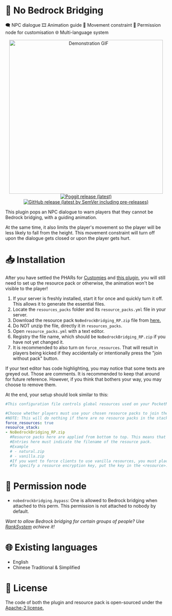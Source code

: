 <!-- btw this is directly based on multiworld's readme thats why they look alike lol -->
# 🛑 No Bedrock Bridging
🗨 NPC dialogue
🎞 Animation guide
🚧 Movement constraint
🔐 Permission node for customisation
🌐 Multi-language system

<p align="center">
  <img height=480 alt="Demonstration GIF" src="https://github.com/Endermanbugzjfc/NoBedrockBridging/assets/53002741/dc8f690f-a7d5-4316-8aa7-a6dbd1533e9e"><br>
  <a href="https://poggit.pmmp.io/p/NoBedrockBridging">  
    <img alt="Poggit release (latest)" src="https://poggit.pmmp.io/shield.downloads/NoBedrockBridging?style=for-the-badge">  
  </a>
  <a href="https://github.com/Endermanbugzjfc/NoBedrockBridging">  
    <img alt="GitHub release (latest by SemVer including pre-releases)" src="https://img.shields.io/github/downloads-pre/Endermanbugzjfc/NoBedrockBridging/:tag/total?style=for-the-badge">
  </a>
</p>

This plugin pops an NPC dialogue to warn players that they cannot be Bedrock bridging, with a guiding animation.

At the same time, it also limits the player's movement so the player will be less likely to fall from the height. This movement constraint will turn off upon the dialogue gets closed or upon the player gets hurt.

# 📥 Installation
After you have settled the PHARs for [Customies](https://poggit.pmmp.io/p/customies/) and [this plugin,](https://poggit.pmmp.io/p/NoBedrockBridging/) you will still need to set up the resource pack or otherwise, the animation won't be visible to the player!

1. If your server is freshly installed, start it for once and quickly turn it off. This allows it to generate the essential files.
2. Locate the `resources_packs` folder and its `resource_packs.yml` file in your server.
3. Download the resource pack `NoBedrockBridging_RP.zip` file from [here.](https://github.com/Endermanbugzjfc/NoBedrockBridging/releases/latest)
4. Do NOT unzip the file, directly it in `resources_packs`.
5. Open `resource_packs.yml` with a text editor.
6. Registry the file name, which should be `NoBedrockBridging_RP.zip` if you have not yet changed it.
7. It is recommended to also turn on `force_resources`. That will result in players being kicked if they accidentally or intentionally press the "join without pack" button.

If your text editor has code highlighting, you may notice that some texts are greyed out. Those are comments. It is recommended to keep that around for future reference. However, if you think that bothers your way, you may choose to remove them.

At the end, your setup should look similar to this:
```yml
#This configuration file controls global resources used on your PocketMine-MP server.

#Choose whether players must use your chosen resource packs to join the server.
#NOTE: This will do nothing if there are no resource packs in the stack below.
force_resources: true
resource_stack:
- NoBedrockBridging_RP.zip
  #Resource packs here are applied from bottom to top. This means that resources in higher packs will override those in lower packs.
  #Entries here must indicate the filename of the resource pack.
  #Example
  # - natural.zip
  # - vanilla.zip
  #If you want to force clients to use vanilla resources, you must place a vanilla resource pack in your resources folder and add it to the stack here.
  #To specify a resource encryption key, put the key in the <resource>.key file alongside the resource pack. Example: vanilla.zip.key
```
# 🔐 Permission node
- `nobedrockbridging.bypass`: One is allowed to Bedrock bridging when attached to this perm. This permission is not attached to nobody by default.

*Want to allow Bedrock bridging for certain groups of people? Use [RankSystem](https://poggit.pmmp.io/p/RankSystem/) achieve it!*

# 🌐 Existing languages

- English
- Chinese Traditional & Simplified

# 📜 License
The code of both the plugin and resource pack is open-sourced under the [Apache-2 license.](https://github.com/Endermanbugzjfc/NoBedrockBridging/blob/master/LICENSE.md)

